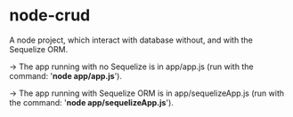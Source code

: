 # node-crud

A node project, which interact with database without, and with the Sequelize ORM. <br/>

-> The app running with no Sequelize is in app/app.js (run with the command: '**node app/app.js**'). <br/> 

-> The app running with Sequelize ORM is in app/sequelizeApp.js (run with the command: '**node app/sequelizeApp.js**').
